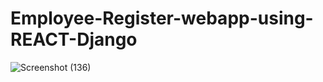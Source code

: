 # Employee-Register-webapp-using-REACT-Django

![Screenshot (136)](https://user-images.githubusercontent.com/70123028/112805138-d64e1b00-9092-11eb-8b2a-cc61723de815.png)
